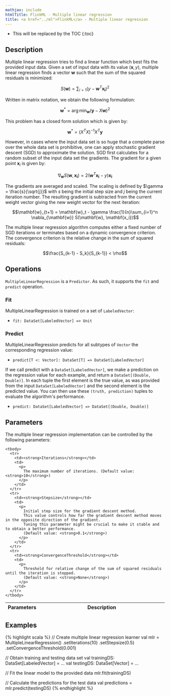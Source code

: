 ```yaml
---
mathjax: include
htmlTitle: FlinkML - Multiple linear regression
title: <a href="../ml">FlinkML</a> - Multiple linear regression
---
```

<!--
Licensed to the Apache Software Foundation (ASF) under one
or more contributor license agreements.  See the NOTICE file
distributed with this work for additional information
regarding copyright ownership.  The ASF licenses this file
to you under the Apache License, Version 2.0 (the
"License"); you may not use this file except in compliance
with the License.  You may obtain a copy of the License at

  http://www.apache.org/licenses/LICENSE-2.0

Unless required by applicable law or agreed to in writing,
software distributed under the License is distributed on an
"AS IS" BASIS, WITHOUT WARRANTIES OR CONDITIONS OF ANY
KIND, either express or implied.  See the License for the
specific language governing permissions and limitations
under the License.
-->

* This will be replaced by the TOC
{:toc}

## Description

 Multiple linear regression tries to find a linear function which best fits the provided input data.
 Given a set of input data with its value $(\mathbf{x}, y)$, multiple linear regression finds
 a vector $\mathbf{w}$ such that the sum of the squared residuals is minimized:

 $$ S(\mathbf{w}) = \sum_{i=1} \left(y - \mathbf{w}^T\mathbf{x_i} \right)^2$$

 Written in matrix notation, we obtain the following formulation:

 $$\mathbf{w}^* = \arg \min_{\mathbf{w}} (\mathbf{y} - X\mathbf{w})^2$$

 This problem has a closed form solution which is given by:

  $$\mathbf{w}^* = \left(X^TX\right)^{-1}X^T\mathbf{y}$$

  However, in cases where the input data set is so huge that a complete parse over the whole data
  set is prohibitive, one can apply stochastic gradient descent (SGD) to approximate the solution.
  SGD first calculates for a random subset of the input data set the gradients. The gradient
  for a given point $\mathbf{x}_i$ is given by:

  $$\nabla_{\mathbf{w}} S(\mathbf{w}, \mathbf{x_i}) = 2\left(\mathbf{w}^T\mathbf{x_i} -
    y\right)\mathbf{x_i}$$

  The gradients are averaged and scaled. The scaling is defined by $\gamma = \frac{s}{\sqrt{j}}$
  with $s$ being the initial step size and $j$ being the current iteration number. The resulting gradient is subtracted from the
  current weight vector giving the new weight vector for the next iteration:

  $$\mathbf{w}_{t+1} = \mathbf{w}_t - \gamma \frac{1}{n}\sum_{i=1}^n \nabla_{\mathbf{w}} S(\mathbf{w}, \mathbf{x_i})$$

  The multiple linear regression algorithm computes either a fixed number of SGD iterations or terminates based on a dynamic convergence criterion.
  The convergence criterion is the relative change in the sum of squared residuals:

  $$\frac{S_{k-1} - S_k}{S_{k-1}} < \rho$$
  
## Operations

`MultipleLinearRegression` is a `Predictor`.
As such, it supports the `fit` and `predict` operation.

### Fit

MultipleLinearRegression is trained on a set of `LabeledVector`: 

* `fit: DataSet[LabeledVector] => Unit`

### Predict

MultipleLinearRegression predicts for all subtypes of `Vector` the corresponding regression value: 

* `predict[T <: Vector]: DataSet[T] => DataSet[LabeledVector]`

If we call predict with a `DataSet[LabeledVector]`, we make a prediction on the regression value
for each example, and return a `DataSet[(Double, Double)]`. In each tuple the first element
is the true value, as was provided from the input `DataSet[LabeledVector]` and the second element
is the predicted value. You can then use these `(truth, prediction)` tuples to evaluate
the algorithm's performance.

* `predict: DataSet[LabeledVector] => DataSet[(Double, Double)]`

## Parameters

  The multiple linear regression implementation can be controlled by the following parameters:
  
   <table class="table table-bordered">
    <thead>
      <tr>
        <th class="text-left" style="width: 20%">Parameters</th>
        <th class="text-center">Description</th>
      </tr>
    </thead>

    <tbody>
      <tr>
        <td><strong>Iterations</strong></td>
        <td>
          <p>
            The maximum number of iterations. (Default value: <strong>10</strong>)
          </p>
        </td>
      </tr>
      <tr>
        <td><strong>Stepsize</strong></td>
        <td>
          <p>
            Initial step size for the gradient descent method.
            This value controls how far the gradient descent method moves in the opposite direction of the gradient.
            Tuning this parameter might be crucial to make it stable and to obtain a better performance. 
            (Default value: <strong>0.1</strong>)
          </p>
        </td>
      </tr>
      <tr>
        <td><strong>ConvergenceThreshold</strong></td>
        <td>
          <p>
            Threshold for relative change of the sum of squared residuals until the iteration is stopped.
            (Default value: <strong>None</strong>)
          </p>
        </td>
      </tr>
    </tbody>
  </table>

## Examples

{% highlight scala %}
// Create multiple linear regression learner
val mlr = MultipleLinearRegression()
.setIterations(10)
.setStepsize(0.5)
.setConvergenceThreshold(0.001)

// Obtain training and testing data set
val trainingDS: DataSet[LabeledVector] = ...
val testingDS: DataSet[Vector] = ...

// Fit the linear model to the provided data
mlr.fit(trainingDS)

// Calculate the predictions for the test data
val predictions = mlr.predict(testingDS)
{% endhighlight %}
